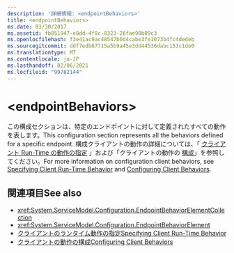 ```yaml
---
description: '詳細情報: <endpointBehaviors>'
title: <endpointBehaviors>
ms.date: 03/30/2017
ms.assetid: fb851947-e8dd-4f8c-8323-26fae90b09c3
ms.openlocfilehash: f3e41ac9ac48547b0d4cabe3fe1073b4fc4dedeb
ms.sourcegitcommit: ddf7edb67715a5b9a45e3dd44536dabc153c1de0
ms.translationtype: MT
ms.contentlocale: ja-JP
ms.lasthandoff: 02/06/2021
ms.locfileid: "99782144"
---
```

# \<endpointBehaviors>

<span data-ttu-id="36471-102">この構成セクションは、特定のエンドポイントに対して定義されたすべての動作を表します。</span><span class="sxs-lookup"><span data-stu-id="36471-102">This configuration section represents all the behaviors defined for a specific endpoint.</span></span> <span data-ttu-id="36471-103">構成クライアントの動作の詳細については、「 [クライアント Run-Time の動作の指定](../../../wcf/specifying-client-run-time-behavior.md) 」および「クライアントの動作の [構成](../../../wcf/configuring-client-behaviors.md)」を参照してください。</span><span class="sxs-lookup"><span data-stu-id="36471-103">For more information on configuration client behaviors, see [Specifying Client Run-Time Behavior](../../../wcf/specifying-client-run-time-behavior.md) and [Configuring Client Behaviors](../../../wcf/configuring-client-behaviors.md).</span></span>  
  
## <a name="see-also"></a><span data-ttu-id="36471-104">関連項目</span><span class="sxs-lookup"><span data-stu-id="36471-104">See also</span></span>

- <xref:System.ServiceModel.Configuration.EndpointBehaviorElementCollection>
- <xref:System.ServiceModel.Configuration.EndpointBehaviorElement>
- [<span data-ttu-id="36471-105">クライアントのランタイム動作の指定</span><span class="sxs-lookup"><span data-stu-id="36471-105">Specifying Client Run-Time Behavior</span></span>](../../../wcf/specifying-client-run-time-behavior.md)
- [<span data-ttu-id="36471-106">クライアントの動作の構成</span><span class="sxs-lookup"><span data-stu-id="36471-106">Configuring Client Behaviors</span></span>](../../../wcf/configuring-client-behaviors.md)
